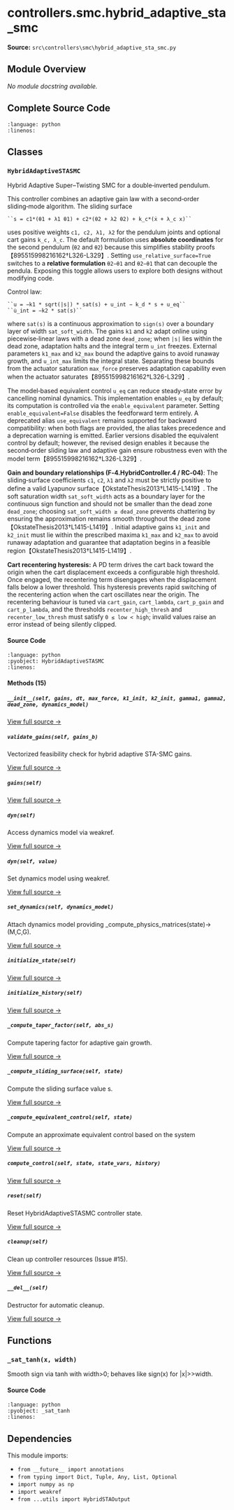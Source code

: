 # controllers.smc.hybrid_adaptive_sta_smc

**Source:** `src\controllers\smc\hybrid_adaptive_sta_smc.py`

## Module Overview

*No module docstring available.*

## Complete Source Code

```{literalinclude} ../../../src/controllers/smc/hybrid_adaptive_sta_smc.py
:language: python
:linenos:
```



## Classes

### `HybridAdaptiveSTASMC`

Hybrid Adaptive Super–Twisting SMC for a double‑inverted pendulum.

This controller combines an adaptive gain law with a second‑order
sliding‑mode algorithm.  The sliding surface

    ``s = c1*(θ̇1 + λ1 θ1) + c2*(θ̇2 + λ2 θ2) + k_c*(ẋ + λ_c x)``

uses positive weights ``c1, c2, λ1, λ2`` for the pendulum joints and
optional cart gains ``k_c, λ_c``.  The default formulation uses **absolute
coordinates** for the second pendulum (``θ2`` and ``θ̇2``) because this
simplifies stability proofs【895515998216162†L326-L329】.  Setting
``use_relative_surface=True`` switches to a **relative formulation**
``θ2−θ1`` and ``θ̇2−θ̇1`` that can decouple the pendula.  Exposing this
toggle allows users to explore both designs without modifying code.

Control law:

    ``u = −k1 * sqrt(|s|) * sat(s) + u_int − k_d * s + u_eq``
    ``u̇_int = −k2 * sat(s)``

where ``sat(s)`` is a continuous approximation to ``sign(s)`` over a
boundary layer of width ``sat_soft_width``.  The gains ``k1`` and
``k2`` adapt online using piecewise‑linear laws with a dead zone
``dead_zone``; when ``|s|`` lies within the dead zone, adaptation halts
and the integral term ``u_int`` freezes.  External parameters
``k1_max`` and ``k2_max`` bound the adaptive gains to avoid runaway
growth, and ``u_int_max`` limits the integral state.  Separating these
bounds from the actuator saturation ``max_force`` preserves adaptation
capability even when the actuator saturates【895515998216162†L326-L329】.

The model‑based equivalent control ``u_eq`` can reduce steady‑state
error by cancelling nominal dynamics.  This implementation enables
``u_eq`` by default; its computation is controlled via the
``enable_equivalent`` parameter.  Setting ``enable_equivalent=False``
disables the feedforward term entirely.  A deprecated alias
``use_equivalent`` remains supported for backward compatibility: when
both flags are provided, the alias takes precedence and a
deprecation warning is emitted.  Earlier versions disabled the
equivalent control by default; however, the revised design enables it
because the second‑order sliding law and adaptive gain ensure
robustness even with the model term【895515998216162†L326-L329】.

**Gain and boundary relationships (F‑4.HybridController.4 / RC‑04)**:  The
sliding‑surface coefficients ``c1``, ``c2``, ``λ1`` and ``λ2`` must be strictly
positive to define a valid Lyapunov surface【OkstateThesis2013†L1415-L1419】.  The
soft saturation width ``sat_soft_width`` acts as a boundary layer for the
continuous sign function and should not be smaller than the dead zone
``dead_zone``; choosing ``sat_soft_width ≥ dead_zone`` prevents chattering by
ensuring the approximation remains smooth throughout the dead zone【OkstateThesis2013†L1415-L1419】.
Initial adaptive gains ``k1_init`` and ``k2_init`` must lie within the
prescribed maxima ``k1_max`` and ``k2_max`` to avoid runaway adaptation and
guarantee that adaptation begins in a feasible region【OkstateThesis2013†L1415-L1419】.

**Cart recentering hysteresis:**
A PD term drives the cart back toward the origin when the cart
displacement exceeds a configurable high threshold.  Once engaged, the
recentering term disengages when the displacement falls below a lower
threshold.  This hysteresis prevents rapid switching of the
recentering action when the cart oscillates near the origin.  The
recentering behaviour is tuned via ``cart_gain``, ``cart_lambda``,
``cart_p_gain`` and ``cart_p_lambda``, and the thresholds
``recenter_high_thresh`` and ``recenter_low_thresh`` must satisfy
``0 ≤ low < high``; invalid values raise an error instead of being
silently clipped.

#### Source Code

```{literalinclude} ../../../src/controllers/smc/hybrid_adaptive_sta_smc.py
:language: python
:pyobject: HybridAdaptiveSTASMC
:linenos:
```

#### Methods (15)

##### `__init__(self, gains, dt, max_force, k1_init, k2_init, gamma1, gamma2, dead_zone, dynamics_model)`

[View full source →](#method-hybridadaptivestasmc-__init__)

##### `validate_gains(self, gains_b)`

Vectorized feasibility check for hybrid adaptive STA-SMC gains.

[View full source →](#method-hybridadaptivestasmc-validate_gains)

##### `gains(self)`

[View full source →](#method-hybridadaptivestasmc-gains)

##### `dyn(self)`

Access dynamics model via weakref.

[View full source →](#method-hybridadaptivestasmc-dyn)

##### `dyn(self, value)`

Set dynamics model using weakref.

[View full source →](#method-hybridadaptivestasmc-dyn)

##### `set_dynamics(self, dynamics_model)`

Attach dynamics model providing _compute_physics_matrices(state)->(M,C,G).

[View full source →](#method-hybridadaptivestasmc-set_dynamics)

##### `initialize_state(self)`

[View full source →](#method-hybridadaptivestasmc-initialize_state)

##### `initialize_history(self)`

[View full source →](#method-hybridadaptivestasmc-initialize_history)

##### `_compute_taper_factor(self, abs_s)`

Compute tapering factor for adaptive gain growth.

[View full source →](#method-hybridadaptivestasmc-_compute_taper_factor)

##### `_compute_sliding_surface(self, state)`

Compute the sliding surface value s.

[View full source →](#method-hybridadaptivestasmc-_compute_sliding_surface)

##### `_compute_equivalent_control(self, state)`

Compute an approximate equivalent control based on the system

[View full source →](#method-hybridadaptivestasmc-_compute_equivalent_control)

##### `compute_control(self, state, state_vars, history)`

[View full source →](#method-hybridadaptivestasmc-compute_control)

##### `reset(self)`

Reset HybridAdaptiveSTASMC controller state.

[View full source →](#method-hybridadaptivestasmc-reset)

##### `cleanup(self)`

Clean up controller resources (Issue #15).

[View full source →](#method-hybridadaptivestasmc-cleanup)

##### `__del__(self)`

Destructor for automatic cleanup.

[View full source →](#method-hybridadaptivestasmc-__del__)



## Functions

### `_sat_tanh(x, width)`

Smooth sign via tanh with width>0; behaves like sign(x) for |x|>>width.

#### Source Code

```{literalinclude} ../../../src/controllers/smc/hybrid_adaptive_sta_smc.py
:language: python
:pyobject: _sat_tanh
:linenos:
```



## Dependencies

This module imports:

- `from __future__ import annotations`
- `from typing import Dict, Tuple, Any, List, Optional`
- `import numpy as np`
- `import weakref`
- `from ...utils import HybridSTAOutput`
